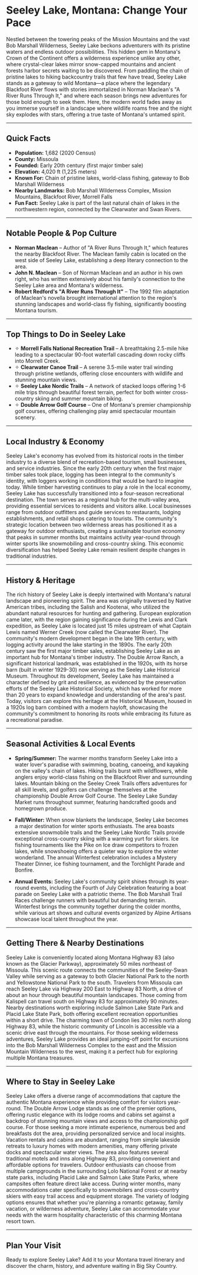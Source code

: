 # Seeley Lake, Montana: Change Your Pace

Nestled between the towering peaks of the Mission Mountains and the vast Bob Marshall Wilderness, Seeley Lake beckons adventurers with its pristine waters and endless outdoor possibilities. This hidden gem in Montana's Crown of the Continent offers a wilderness experience unlike any other, where crystal-clear lakes mirror snow-capped mountains and ancient forests harbor secrets waiting to be discovered. From paddling the chain of pristine lakes to hiking backcountry trails that few have tread, Seeley Lake stands as a gateway to wild Montana—a place where the legendary Blackfoot River flows with stories immortalized in Norman Maclean's "A River Runs Through It," and where each season brings new adventures for those bold enough to seek them. Here, the modern world fades away as you immerse yourself in a landscape where wildlife roams free and the night sky explodes with stars, offering a true taste of Montana's untamed spirit.

---

## Quick Facts

- **Population:** 1,682 (2020 Census)
- **County:** Missoula
- **Founded:** Early 20th century (first major timber sale)
- **Elevation:** 4,020 ft (1,225 meters)
- **Known For:** Chain of pristine lakes, world-class fishing, gateway to Bob Marshall Wilderness
- **Nearby Landmarks:** Bob Marshall Wilderness Complex, Mission Mountains, Blackfoot River, Morrell Falls
- **Fun Fact:** Seeley Lake is part of the last natural chain of lakes in the northwestern region, connected by the Clearwater and Swan Rivers.

---

## Notable People & Pop Culture

- **Norman Maclean** – Author of "A River Runs Through It," which features the nearby Blackfoot River. The Maclean family cabin is located on the west side of Seeley Lake, establishing a deep literary connection to the area.
- **John N. Maclean** – Son of Norman Maclean and an author in his own right, who has written extensively about his family's connection to the Seeley Lake area and Montana's wilderness.
- **Robert Redford's "A River Runs Through It"** – The 1992 film adaptation of Maclean's novella brought international attention to the region's stunning landscapes and world-class fly fishing, significantly boosting Montana tourism.

---

## Top Things to Do in Seeley Lake

- ✧ **Morrell Falls National Recreation Trail** – A breathtaking 2.5-mile hike leading to a spectacular 90-foot waterfall cascading down rocky cliffs into Morrell Creek.
- ✧ **Clearwater Canoe Trail** – A serene 3.5-mile water trail winding through pristine wetlands, offering close encounters with wildlife and stunning mountain views.
- ✧ **Seeley Lake Nordic Trails** – A network of stacked loops offering 1-6 mile trips through beautiful forest terrain, perfect for both winter cross-country skiing and summer mountain biking.
- ✧ **Double Arrow Golf Course** – One of Montana's premier championship golf courses, offering challenging play amid spectacular mountain scenery.

---

## Local Industry & Economy

Seeley Lake's economy has evolved from its historical roots in the timber industry to a diverse blend of recreation-based tourism, small businesses, and service industries. Since the early 20th century when the first major timber sales took place, logging has been integral to the community's identity, with loggers working in conditions that would be hard to imagine today. While timber harvesting continues to play a role in the local economy, Seeley Lake has successfully transitioned into a four-season recreational destination. The town serves as a regional hub for the multi-valley area, providing essential services to residents and visitors alike. Local businesses range from outdoor outfitters and guide services to restaurants, lodging establishments, and retail shops catering to tourists. The community's strategic location between two wilderness areas has positioned it as a gateway for outdoor enthusiasts, creating a sustainable tourism economy that peaks in summer months but maintains activity year-round through winter sports like snowmobiling and cross-country skiing. This economic diversification has helped Seeley Lake remain resilient despite changes in traditional industries.

---

## History & Heritage

The rich history of Seeley Lake is deeply intertwined with Montana's natural landscape and pioneering spirit. The area was originally traversed by Native American tribes, including the Salish and Kootenai, who utilized the abundant natural resources for hunting and gathering. European exploration came later, with the region gaining significance during the Lewis and Clark expedition, as Seeley Lake is located just 15 miles upstream of what Captain Lewis named Werner Creek (now called the Clearwater River). The community's modern development began in the late 19th century, with logging activity around the lake starting in the 1890s. The early 20th century saw the first major timber sales, establishing Seeley Lake as an important hub for Montana's timber industry. The Double Arrow Ranch, a significant historical landmark, was established in the 1920s, with its horse barn (built in winter 1929-30) now serving as the Seeley Lake Historical Museum. Throughout its development, Seeley Lake has maintained a character defined by grit and resilience, as evidenced by the preservation efforts of the Seeley Lake Historical Society, which has worked for more than 20 years to expand knowledge and understanding of the area's past. Today, visitors can explore this heritage at the Historical Museum, housed in a 1920s log barn combined with a modern hayloft, showcasing the community's commitment to honoring its roots while embracing its future as a recreational paradise.

---

## Seasonal Activities & Local Events

- **Spring/Summer:** The warmer months transform Seeley Lake into a water lover's paradise with swimming, boating, canoeing, and kayaking on the valley's chain of lakes. Hiking trails burst with wildflowers, while anglers enjoy world-class fishing on the Blackfoot River and surrounding lakes. Mountain biking on the Seeley Creek Trails offers adventures for all skill levels, and golfers can challenge themselves at the championship Double Arrow Golf Course. The Seeley Lake Sunday Market runs throughout summer, featuring handcrafted goods and homegrown produce.

- **Fall/Winter:** When snow blankets the landscape, Seeley Lake becomes a major destination for winter sports enthusiasts. The area boasts extensive snowmobile trails and the Seeley Lake Nordic Trails provide exceptional cross-country skiing with a warming yurt for skiers. Ice fishing tournaments like the Pike on Ice draw competitors to frozen lakes, while snowshoeing offers a quieter way to explore the winter wonderland. The annual Winterfest celebration includes a Mystery Theater Dinner, ice fishing tournament, and the Torchlight Parade and Bonfire.

- **Annual Events:** Seeley Lake's community spirit shines through its year-round events, including the Fourth of July Celebration featuring a boat parade on Seeley Lake with a patriotic theme. The Bob Marshall Trail Races challenge runners with beautiful but demanding terrain. Winterfest brings the community together during the colder months, while various art shows and cultural events organized by Alpine Artisans showcase local talent throughout the year.

---

## Getting There & Nearby Destinations

Seeley Lake is conveniently located along Montana Highway 83 (also known as the Glacier Parkway), approximately 50 miles northeast of Missoula. This scenic route connects the communities of the Seeley-Swan Valley while serving as a gateway to both Glacier National Park to the north and Yellowstone National Park to the south. Travelers from Missoula can reach Seeley Lake via Highway 200 East to Highway 83 North, a drive of about an hour through beautiful mountain landscapes. Those coming from Kalispell can travel south on Highway 83 for approximately 90 minutes. Nearby destinations worth exploring include Salmon Lake State Park and Placid Lake State Park, both offering excellent recreation opportunities within a short drive. The charming town of Condon lies 30 miles north along Highway 83, while the historic community of Lincoln is accessible via a scenic drive east through the mountains. For those seeking wilderness adventures, Seeley Lake provides an ideal jumping-off point for excursions into the Bob Marshall Wilderness Complex to the east and the Mission Mountain Wilderness to the west, making it a perfect hub for exploring multiple Montana treasures.

---

## Where to Stay in Seeley Lake

Seeley Lake offers a diverse range of accommodations that capture the authentic Montana experience while providing comfort for visitors year-round. The Double Arrow Lodge stands as one of the premier options, offering rustic elegance with its lodge rooms and cabins set against a backdrop of stunning mountain views and access to the championship golf course. For those seeking a more intimate experience, numerous bed and breakfasts dot the area, providing personalized service and local insights. Vacation rentals and cabins are abundant, ranging from simple lakeside retreats to luxury homes with modern amenities, many offering private docks and spectacular water views. The area also features several traditional motels and inns along Highway 83, providing convenient and affordable options for travelers. Outdoor enthusiasts can choose from multiple campgrounds in the surrounding Lolo National Forest or at nearby state parks, including Placid Lake and Salmon Lake State Parks, where campsites often feature direct lake access. During winter months, many accommodations cater specifically to snowmobilers and cross-country skiers with easy trail access and equipment storage. The variety of lodging options ensures that whether you're planning a romantic getaway, family vacation, or wilderness adventure, Seeley Lake can accommodate your needs with the warm hospitality characteristic of this charming Montana resort town.

---

## Plan Your Visit

Ready to explore Seeley Lake? Add it to your Montana travel itinerary and discover the charm, history, and adventure waiting in Big Sky Country.
